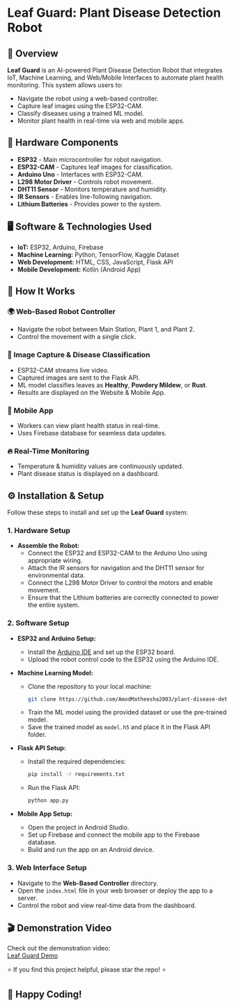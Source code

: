 # Leaf Guard: Plant Disease Detection Robot

## 🌱 Overview

**Leaf Guard** is an AI-powered Plant Disease Detection Robot that integrates IoT, Machine Learning, and Web/Mobile Interfaces to automate plant health monitoring. This system allows users to:

- Navigate the robot using a web-based controller.
- Capture leaf images using the ESP32-CAM.
- Classify diseases using a trained ML model.
- Monitor plant health in real-time via web and mobile apps.

## 🔧 Hardware Components

- **ESP32** - Main microcontroller for robot navigation.
- **ESP32-CAM** - Captures leaf images for classification.
- **Arduino Uno** - Interfaces with ESP32-CAM.
- **L298 Motor Driver** - Controls robot movement.
- **DHT11 Sensor** - Monitors temperature and humidity.
- **IR Sensors** - Enables line-following navigation.
- **Lithium Batteries** - Provides power to the system.

## 🖥️ Software & Technologies Used

- **IoT:** ESP32, Arduino, Firebase
- **Machine Learning:** Python, TensorFlow, Kaggle Dataset
- **Web Development:** HTML, CSS, JavaScript, Flask API
- **Mobile Development:** Kotlin (Android App)

## 🚀 How It Works

### 🌍 Web-Based Robot Controller

- Navigate the robot between Main Station, Plant 1, and Plant 2.
- Control the movement with a single click.

### 📸 Image Capture & Disease Classification

- ESP32-CAM streams live video.
- Captured images are sent to the Flask API.
- ML model classifies leaves as **Healthy**, **Powdery Mildew**, or **Rust**.
- Results are displayed on the Website & Mobile App.

### 📲 Mobile App

- Workers can view plant health status in real-time.
- Uses Firebase database for seamless data updates.

### 🔥 Real-Time Monitoring

- Temperature & humidity values are continuously updated.
- Plant disease status is displayed on a dashboard.

## ⚙️ Installation & Setup

Follow these steps to install and set up the **Leaf Guard** system:

### 1. **Hardware Setup**

- **Assemble the Robot:**
  - Connect the ESP32 and ESP32-CAM to the Arduino Uno using appropriate wiring.
  - Attach the IR sensors for navigation and the DHT11 sensor for environmental data.
  - Connect the L298 Motor Driver to control the motors and enable movement.
  - Ensure that the Lithium batteries are correctly connected to power the entire system.

### 2. **Software Setup**

- **ESP32 and Arduino Setup:**
  - Install the [Arduino IDE](https://www.arduino.cc/en/software) and set up the ESP32 board.
  - Upload the robot control code to the ESP32 using the Arduino IDE.

- **Machine Learning Model:**
  - Clone the repository to your local machine:
    ```bash
    git clone https://github.com/AmodMatheesha2003/plant-disease-detection-robot.git
    ```
  - Train the ML model using the provided dataset or use the pre-trained model.
  - Save the trained model as `model.h5` and place it in the Flask API folder.

- **Flask API Setup:**
  - Install the required dependencies:
    ```bash
    pip install -r requirements.txt
    ```
  - Run the Flask API:
    ```bash
    python app.py
    ```

- **Mobile App Setup:**
  - Open the project in Android Studio.
  - Set up Firebase and connect the mobile app to the Firebase database.
  - Build and run the app on an Android device.

### 3. **Web Interface Setup**

- Navigate to the **Web-Based Controller** directory.
- Open the `index.html` file in your web browser or deploy the app to a server.
- Control the robot and view real-time data from the dashboard.

## 🎬 Demonstration Video

Check out the demonstration video:  
[Leaf Guard Demo](https://youtu.be/zy8LyL_HekA?si=TFLWEEpS6RuRykBe)

⭐ If you find this project helpful, please star the repo! ⭐
## 🚀 Happy Coding!
